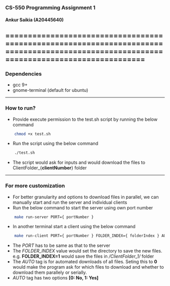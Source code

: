 ### CS-550 Programming Assignment 1

#### Ankur Saikia (A20445640)
========================================================================================================================================
----------------------------------------------------------------------------------------------------------------------------------------
### Dependencies
* gcc 9+
* gnome-terminal (default for ubuntu)
----------------------------------------------------------------------------------------------------------------------------------------
### How to run?
* Provide execute permission to the test.sh script by running the below command
```bash
    chmod +x test.sh
```
* Run the script using the below command
```bash
    ./test.sh
```
* The script would ask for inputs and would download the files to ClientFolder_{__clientNumber__} folder
----------------------------------------------------------------------------------------------------------------------------------------
### For more customization
* For better granularity and options to download files in parallel, we can manually start and run the server and individual clients
* Run the below command to start the server using own port number
```bash
    make run-server PORT={ portNumber }
```
* In another terminal start a client using the below command
```bash
    make run-client PORT={ portNumber } FOLDER_INDEX={ folderIndex } AUTO={ automated }
```
  * The  *PORT*  has to be same as that to the server
  * The  *FOLDER_INDEX*  value would set the directory to save the new files. e.g. **FOLDER_INDEX=1** would save the files in  */ClientFolder_1/*  folder
  * The  *AUTO*  tag is for automated downloads of all files. Seting this to **0** would make the program ask for which files to download and whether to download them parallely or serially. 
  * *AUTO* tag has two options **[0: No, 1: Yes]**
